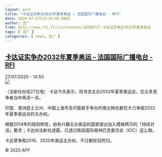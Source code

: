 ```yaml
---
layout: post
title: "卡达证实争办2032年夏季奥运 – 法国国际广播电台 - RFI"
date: 2020-07-27T13:55:05.000Z
author: 法广
from: http://www.rfi.fr//cn/contenu/20200727-卡达证实争办2032年夏季奥运
tags: [ 法广 ]
categories: [ news, 法广 ]
---
```

<!--1595858105000-->
[卡达证实争办2032年夏季奥运 – 法国国际广播电台 - RFI](http://www.rfi.fr//cn/contenu/20200727-%E5%8D%A1%E8%BE%BE%E8%AF%81%E5%AE%9E%E4%BA%89%E5%8A%9E2032%E5%B9%B4%E5%A4%8F%E5%AD%A3%E5%A5%A5%E8%BF%90)
------

<div>
<div>27/07/2020 - 14:50</div><img src="https://s.rfi.fr/media/display/0e09ae3c-d00a-11ea-80c2-005056bf87d6/w:310/p:16x9/spo0007b.200727205002.jpg"><div class="t-content__body u-clearfix"><div class="m-interstitial"></div><p>（法新社杜哈27日电）    卡达今天表示，将寻求主办2032年夏季奥运会，在众多竞争者当中再添一员。</p><p>    印度、澳洲昆士兰州、中国上海市及可能联手争办的南北韩也都在大力争取2032年夏季奥运会的主办权。</p><p>    根据2014年的规则修改，由有兴趣主办奥运的国家提出加入模棱两可的「持续对话」要求；卡达向法新社透露，已透过致函国际奥林匹克委员会（IOC）这么做。</p><p>    卡达曾争取2016、2020年奥运主办权，不过都铩羽而归。</p><p class="t-copyright">© 2020 AFP</p>        </div>
</div>
